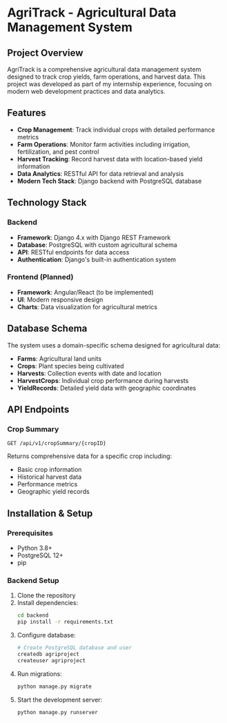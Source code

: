 # AgriTrack - Agricultural Data Management System

## Project Overview

AgriTrack is a comprehensive agricultural data management system designed to track crop yields, farm operations, and harvest data. This project was developed as part of my internship experience, focusing on modern web development practices and data analytics.

## Features

- **Crop Management**: Track individual crops with detailed performance metrics
- **Farm Operations**: Monitor farm activities including irrigation, fertilization, and pest control
- **Harvest Tracking**: Record harvest data with location-based yield information
- **Data Analytics**: RESTful API for data retrieval and analysis
- **Modern Tech Stack**: Django backend with PostgreSQL database

## Technology Stack

### Backend
- **Framework**: Django 4.x with Django REST Framework
- **Database**: PostgreSQL with custom agricultural schema
- **API**: RESTful endpoints for data access
- **Authentication**: Django's built-in authentication system

### Frontend (Planned)
- **Framework**: Angular/React (to be implemented)
- **UI**: Modern responsive design
- **Charts**: Data visualization for agricultural metrics

## Database Schema

The system uses a domain-specific schema designed for agricultural data:

- **Farms**: Agricultural land units
- **Crops**: Plant species being cultivated
- **Harvests**: Collection events with date and location
- **HarvestCrops**: Individual crop performance during harvests
- **YieldRecords**: Detailed yield data with geographic coordinates

## API Endpoints

### Crop Summary
```
GET /api/v1/cropSummary/{cropID}
```
Returns comprehensive data for a specific crop including:
- Basic crop information
- Historical harvest data
- Performance metrics
- Geographic yield records

## Installation & Setup

### Prerequisites
- Python 3.8+
- PostgreSQL 12+
- pip

### Backend Setup
1. Clone the repository
2. Install dependencies:
   ```bash
   cd backend
   pip install -r requirements.txt
   ```
3. Configure database:
   ```bash
   # Create PostgreSQL database and user
   createdb agriproject
   createuser agriproject
   ```
4. Run migrations:
   ```bash
   python manage.py migrate
   ```
5. Start the development server:
   ```bash
   python manage.py runserver
   ```
